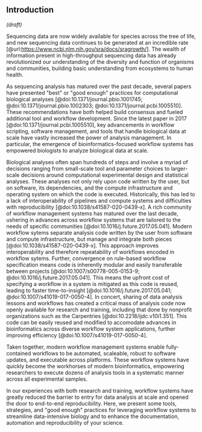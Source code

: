 ## Introduction
*(draft)*

Sequencing data are now widely available for species across the tree of life, and new sequencing data continues to be generated at an incredible rate [@url:https://www.ncbi.nlm.nih.gov/sra/docs/sragrowth/].
The wealth of information present in high-throughput sequencing data has already revolutionized our understanding of the diversity and function of organisms and communities, building basic understanding from ecosystems to human health.

As sequencing analysis has matured over the past decade, several papers have presented "best" or "good enough" practices for computational biological analyses [@doi:10.1371/journal.pbio.1001745; @doi:10.1371/journal.pbio.1002303; @doi:10.1371/journal.pcbi.1005510].
These recommendations have both helped build consensus and fueled additional tool and workflow development.
Since the latest paper in 2017 [@doi:10.1371/journal.pcbi.1005510], key advancements in workflow scripting, software management, and tools that handle biological data at scale have vastly increased the power of analysis management.
In particular, the emergence of bioinformatics-focused workflow systems has empowered biologists to analyze biological data at scale.

Biological analyses often span hundreds of steps and involve a myriad of decisions ranging from small-scale tool and parameter choices to larger-scale decisions around computational experimental design and statistical analyses.
These analyses not only rely upon code written by the user, but on software, its dependencies, and the compute infrastructure and operating system on which the code is executed. 
Historically, this has led to a lack of interoperability of pipelines and compute systems and difficulties with reproducibility [@doi:10.1038/s41587-020-0439-x]. 
A rich community of workflow management systems has matured over the last decade, ushering in advances across workflow systems that are tailored to the needs of specific communities [@doi:10.1016/j.future.2017.05.041].
Modern workflow sytems separate analysis code written by the user from software and compute infrastructure, but manage and integrate both pieces [@doi:10.1038/s41587-020-0439-x].
This approach improves interoperability and therefore repeatability of workflows encoded in workflow sytems.
Further, convergence on rule-based workflow specification means code is inherently modular and easily transferable between projects [@doi:10.1007/s00778-005-0153-9; @doi:10.1016/j.future.2017.05.041].
This means the upfront cost of specifying a workflow in a system is mitigated as this code is reused, leading to faster time-to-insight [@doi:10.1016/j.future.2017.05.041; @doi:10.1007/s41019-017-0050-4].
In concert, sharing of data analysis lessons and workflows has created a critical mass of analysis code now openly available for research and training, including that done by nonprofit organizations such as the Carpentries [@doi:10.2218/ijdc.v10i1.351].
This code can be easily reused and modified to accomodate advances in bioinformatics across diverse workflow system applications, further improving efficiency [@doi:10.1007/s41019-017-0050-4].

Taken together, modern workflow management systems enable fully-contained workflows to be automated, scaleable, robust to software updates, and executable across platforms.
These workflow systems have quickly become the workhorses of modern bioinformatics, empowering researchers to execute dozens of analysis tools in a systematic manner across all experimental samples.

In our experiences with both research and training, workflow systems have greatly reduced the barrier to entry for data analysis at scale and opened the door to end-to-end reproducibility.
Here, we present some tools, strategies, and "good enough" practices for leveraging workflow systems to streamline data-intensive biology and to enhance the documentation, automation and reproducibility of your science.

